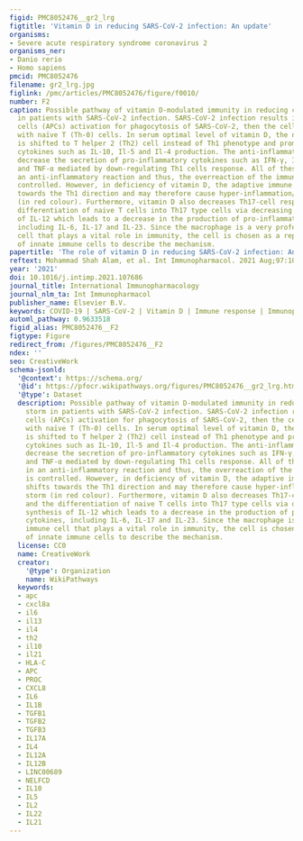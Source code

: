 ```yaml
---
figid: PMC8052476__gr2_lrg
figtitle: 'Vitamin D in reducing SARS-CoV-2 infection: An update'
organisms:
- Severe acute respiratory syndrome coronavirus 2
organisms_ner:
- Danio rerio
- Homo sapiens
pmcid: PMC8052476
filename: gr2_lrg.jpg
figlink: /pmc/articles/PMC8052476/figure/f0010/
number: F2
caption: Possible pathway of vitamin D-modulated immunity in reducing cytokine storm
  in patients with SARS-CoV-2 infection. SARS-CoV-2 infection results in antigen-presenting
  cells (APCs) activation for phagocytosis of SARS-CoV-2, then the cell type communicates
  with naïve T (Th-0) cells. In serum optimal level of vitamin D, the naïve T cell
  is shifted to T helper 2 (Th2) cell instead of Th1 phenotype and promotes anti-inflammatory
  cytokines such as IL-10, Il-5 and Il-4 production. The anti-inflammatory cytokines
  decrease the secretion of pro-inflammatory cytokines such as IFN-γ, IL-6, IL-2,
  and TNF-α mediated by down-regulating Th1 cells response. All of these result in
  an anti-inflammatory reaction and thus, the overreaction of the immune system is
  controlled. However, in deficiency of vitamin D, the adaptive immune response shifts
  towards the Th1 direction and may therefore cause hyper-inflammation/cytokine storm
  (in red colour). Furthermore, vitamin D also decreases Th17-cell responses and the
  differentiation of naive T cells into Th17 type cells via decreasing the synthesis
  of IL-12 which leads to a decrease in the production of pro-inflammatory cytokines,
  including IL-6, IL-17 and IL-23. Since the macrophage is a very professional immune
  cell that plays a vital role in immunity, the cell is chosen as a representative
  of innate immune cells to describe the mechanism.
papertitle: 'The role of vitamin D in reducing SARS-CoV-2 infection: An update.'
reftext: Mohammad Shah Alam, et al. Int Immunopharmacol. 2021 Aug;97:107686-107686.
year: '2021'
doi: 10.1016/j.intimp.2021.107686
journal_title: International Immunopharmacology
journal_nlm_ta: Int Immunopharmacol
publisher_name: Elsevier B.V.
keywords: COVID-19 | SARS-CoV-2 | Vitamin D | Immune response | Immunopathogenesis
automl_pathway: 0.9633518
figid_alias: PMC8052476__F2
figtype: Figure
redirect_from: /figures/PMC8052476__F2
ndex: ''
seo: CreativeWork
schema-jsonld:
  '@context': https://schema.org/
  '@id': https://pfocr.wikipathways.org/figures/PMC8052476__gr2_lrg.html
  '@type': Dataset
  description: Possible pathway of vitamin D-modulated immunity in reducing cytokine
    storm in patients with SARS-CoV-2 infection. SARS-CoV-2 infection results in antigen-presenting
    cells (APCs) activation for phagocytosis of SARS-CoV-2, then the cell type communicates
    with naïve T (Th-0) cells. In serum optimal level of vitamin D, the naïve T cell
    is shifted to T helper 2 (Th2) cell instead of Th1 phenotype and promotes anti-inflammatory
    cytokines such as IL-10, Il-5 and Il-4 production. The anti-inflammatory cytokines
    decrease the secretion of pro-inflammatory cytokines such as IFN-γ, IL-6, IL-2,
    and TNF-α mediated by down-regulating Th1 cells response. All of these result
    in an anti-inflammatory reaction and thus, the overreaction of the immune system
    is controlled. However, in deficiency of vitamin D, the adaptive immune response
    shifts towards the Th1 direction and may therefore cause hyper-inflammation/cytokine
    storm (in red colour). Furthermore, vitamin D also decreases Th17-cell responses
    and the differentiation of naive T cells into Th17 type cells via decreasing the
    synthesis of IL-12 which leads to a decrease in the production of pro-inflammatory
    cytokines, including IL-6, IL-17 and IL-23. Since the macrophage is a very professional
    immune cell that plays a vital role in immunity, the cell is chosen as a representative
    of innate immune cells to describe the mechanism.
  license: CC0
  name: CreativeWork
  creator:
    '@type': Organization
    name: WikiPathways
  keywords:
  - apc
  - cxcl8a
  - il6
  - il13
  - il4
  - th2
  - il10
  - il21
  - HLA-C
  - APC
  - PROC
  - CXCL8
  - IL6
  - IL1B
  - TGFB1
  - TGFB2
  - TGFB3
  - IL17A
  - IL4
  - IL12A
  - IL12B
  - LINC00689
  - NELFCD
  - IL10
  - IL5
  - IL2
  - IL22
  - IL21
---
```

